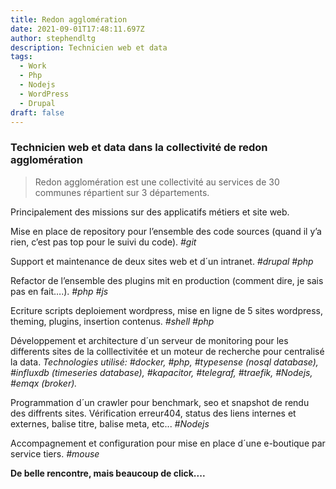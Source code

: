 ```yaml
---
title: Redon agglomération
date: 2021-09-01T17:48:11.697Z
author: stephendltg
description: Technicien web et data
tags:
  - Work
  - Php
  - Nodejs
  - WordPress
  - Drupal
draft: false
---
```

### **Technicien web et data dans la collectivité de redon agglomération**

> Redon agglomération est une collectivité au services de 30 communes répartient sur 3 départements.

Principalement des missions sur des applicatifs métiers et site web.

Mise en place de repository pour l’ensemble des code sources (quand il y’a rien, c’est pas top pour le suivi du code). *\#git*

Support et maintenance de deux sites web et d´un intranet. *\#drupal #php*

Refactor de l’ensemble des plugins mit en production (comment dire, je sais pas en fait….). *\#php #js*

Ecriture scripts deploiement wordpress, mise en ligne de 5 sites wordpress, theming, plugins, insertion contenus. *\#shell #php*

Développement et architecture d´un serveur de monitoring pour les differents sites de la colllectivitée et un moteur de recherche pour centralisé la data. *Technologies utilisé: #docker, #php, #typesense (nosql database), #influxdb (timeseries database), #kapacitor, #telegraf, #traefik, #Nodejs, #emqx (broker).*

Programmation d´un crawler pour benchmark, seo et snapshot de rendu des diffrents sites. Vérification erreur404, status des liens internes et externes, balise titre, balise meta, etc... *\#Nodejs*

Accompagnement et configuration pour mise en place d´une e-boutique par service tiers. *\#mouse*

**De belle rencontre, mais beaucoup de click....**